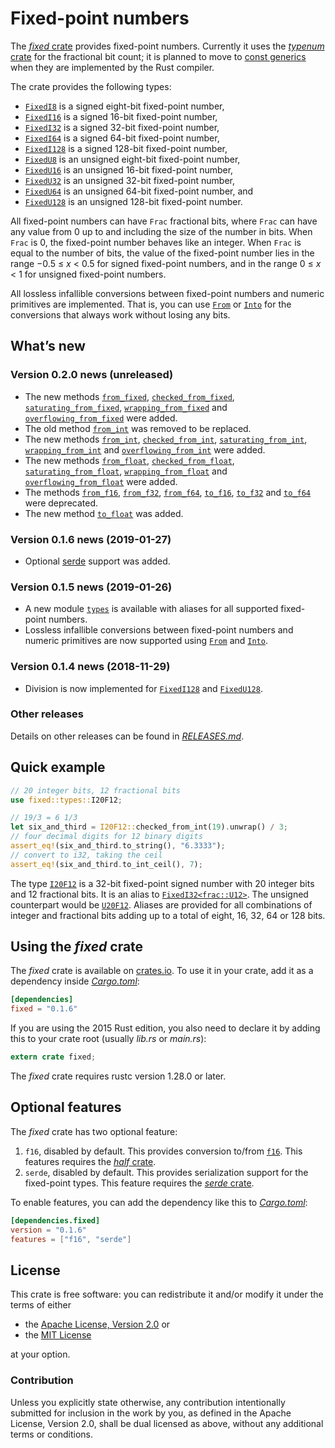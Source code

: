 <!-- Copyright © 2018–2019 Trevor Spiteri -->

<!-- Copying and distribution of this file, with or without
modification, are permitted in any medium without royalty provided the
copyright notice and this notice are preserved. This file is offered
as-is, without any warranty. -->

# Fixed-point numbers

The [*fixed* crate] provides fixed-point numbers. Currently it uses
the [*typenum* crate] for the fractional bit count; it is planned to
move to [const generics] when they are implemented by the Rust
compiler.

The crate provides the following types:

  * [`FixedI8`] is a signed eight-bit fixed-point number,
  * [`FixedI16`] is a signed 16-bit fixed-point number,
  * [`FixedI32`] is a signed 32-bit fixed-point number,
  * [`FixedI64`] is a signed 64-bit fixed-point number,
  * [`FixedI128`] is a signed 128-bit fixed-point number,
  * [`FixedU8`] is an unsigned eight-bit fixed-point number,
  * [`FixedU16`] is an unsigned 16-bit fixed-point number,
  * [`FixedU32`] is an unsigned 32-bit fixed-point number,
  * [`FixedU64`] is an unsigned 64-bit fixed-point number, and
  * [`FixedU128`] is an unsigned 128-bit fixed-point number.

All fixed-point numbers can have `Frac` fractional bits, where `Frac`
can have any value from 0 up to and including the size of the number
in bits. When `Frac` is 0, the fixed-point number behaves like an
integer. When `Frac` is equal to the number of bits, the value of the
fixed-point number lies in the range −0.5 ≤ *x* < 0.5 for signed
fixed-point numbers, and in the range 0 ≤ *x* < 1 for unsigned
fixed-point numbers.

All lossless infallible conversions between fixed-point numbers and
numeric primitives are implemented. That is, you can use [`From`] or
[`Into`] for the conversions that always work without losing any bits.

## What’s new

### Version 0.2.0 news (unreleased)

  * The new methods [`from_fixed`], [`checked_from_fixed`],
    [`saturating_from_fixed`], [`wrapping_from_fixed`] and
    [`overflowing_from_fixed`] were added.
  * The old method [`from_int`] was removed to be replaced.
  * The new methods [`from_int`], [`checked_from_int`],
    [`saturating_from_int`], [`wrapping_from_int`] and
    [`overflowing_from_int`] were added.
  * The new methods [`from_float`], [`checked_from_float`],
    [`saturating_from_float`], [`wrapping_from_float`] and
    [`overflowing_from_float`] were added.
  * The methods [`from_f16`], [`from_f32`], [`from_f64`], [`to_f16`],
    [`to_f32`] and [`to_f64`] were deprecated.
  * The new method [`to_float`] was added.

[`checked_from_fixed`]: https://docs.rs/fixed/0.1.7/fixed/struct.FixedI32.html#method.checked_from_fixed
[`checked_from_float`]: https://docs.rs/fixed/0.1.7/fixed/struct.FixedI32.html#method.checked_from_float
[`checked_from_int`]: https://docs.rs/fixed/0.1.7/fixed/struct.FixedI32.html#method.checked_from_int
[`from_f16`]: https://docs.rs/fixed/0.1.7/fixed/struct.FixedI32.html#method.from_f16
[`from_f32`]: https://docs.rs/fixed/0.1.7/fixed/struct.FixedI32.html#method.from_f32
[`from_f64`]: https://docs.rs/fixed/0.1.7/fixed/struct.FixedI32.html#method.from_f64
[`from_fixed`]: https://docs.rs/fixed/0.1.7/fixed/struct.FixedI32.html#method.from_fixed
[`from_float`]: https://docs.rs/fixed/0.1.7/fixed/struct.FixedI32.html#method.from_float
[`from_int`]: https://docs.rs/fixed/0.1.7/fixed/struct.FixedI32.html#method.from_int
[`from_int`]: https://docs.rs/fixed/0.1.7/fixed/struct.FixedI32.html#method.from_int
[`overflowing_from_fixed`]: https://docs.rs/fixed/0.1.7/fixed/struct.FixedI32.html#method.overflowing_from_fixed
[`overflowing_from_float`]: https://docs.rs/fixed/0.1.7/fixed/struct.FixedI32.html#method.overflowing_from_float
[`overflowing_from_int`]: https://docs.rs/fixed/0.1.7/fixed/struct.FixedI32.html#method.overflowing_from_int
[`saturating_from_fixed`]: https://docs.rs/fixed/0.1.7/fixed/struct.FixedI32.html#method.saturating_from_fixed
[`saturating_from_float`]: https://docs.rs/fixed/0.1.7/fixed/struct.FixedI32.html#method.saturating_from_float
[`saturating_from_int`]: https://docs.rs/fixed/0.1.7/fixed/struct.FixedI32.html#method.saturating_from_int
[`to_f16`]: https://docs.rs/fixed/0.1.7/fixed/struct.FixedI32.html#method.to_f16
[`to_f32`]: https://docs.rs/fixed/0.1.7/fixed/struct.FixedI32.html#method.to_f32
[`to_f64`]: https://docs.rs/fixed/0.1.7/fixed/struct.FixedI32.html#method.to_f64
[`to_float`]: https://docs.rs/fixed/0.1.7/fixed/struct.FixedI32.html#method.to_float
[`wrapping_from_fixed`]: https://docs.rs/fixed/0.1.7/fixed/struct.FixedI32.html#method.wrapping_from_fixed
[`wrapping_from_float`]: https://docs.rs/fixed/0.1.7/fixed/struct.FixedI32.html#method.wrapping_from_float
[`wrapping_from_int`]: https://docs.rs/fixed/0.1.7/fixed/struct.FixedI32.html#method.wrapping_from_int

### Version 0.1.6 news (2019-01-27)

  * Optional [serde][*serde* crate] support was added.

### Version 0.1.5 news (2019-01-26)

  * A new module [`types`] is available with aliases for all supported
    fixed-point numbers.
  * Lossless infallible conversions between fixed-point numbers and
    numeric primitives are now supported using [`From`] and [`Into`].

[`types`]: https://docs.rs/fixed/0.1.6/fixed/types/index.html

### Version 0.1.4 news (2018-11-29)

  * Division is now implemented for [`FixedI128`] and [`FixedU128`].

### Other releases

Details on other releases can be found in [*RELEASES.md*].

[*RELEASES.md*]: https://gitlab.com/tspiteri/fixed/blob/master/RELEASES.md

## Quick example

```rust
// 20 integer bits, 12 fractional bits
use fixed::types::I20F12;

// 19/3 = 6 1/3
let six_and_third = I20F12::checked_from_int(19).unwrap() / 3;
// four decimal digits for 12 binary digits
assert_eq!(six_and_third.to_string(), "6.3333");
// convert to i32, taking the ceil
assert_eq!(six_and_third.to_int_ceil(), 7);
```

The type [`I20F12`] is a 32-bit fixed-point signed number with 20
integer bits and 12 fractional bits. It is an alias to
[`FixedI32<frac::U12>`][`FixedI32`]. The unsigned counterpart would be
[`U20F12`]. Aliases are provided for all combinations of integer and
fractional bits adding up to a total of eight, 16, 32, 64 or 128 bits.

## Using the *fixed* crate

The *fixed* crate is available on [crates.io][*fixed* crate]. To use
it in your crate, add it as a dependency inside [*Cargo.toml*]:

```toml
[dependencies]
fixed = "0.1.6"
```

If you are using the 2015 Rust edition, you also need to declare it by
adding this to your crate root (usually *lib.rs* or *main.rs*):

```rust
extern crate fixed;
```

The *fixed* crate requires rustc version 1.28.0 or later.

## Optional features

The *fixed* crate has two optional feature:

 1. `f16`, disabled by default. This provides conversion to/from
    [`f16`]. This features requires the [*half* crate].
 2. `serde`, disabled by default. This provides serialization support
    for the fixed-point types. This feature requires the
	[*serde* crate].

To enable features, you can add the dependency like this to
[*Cargo.toml*]:

```toml
[dependencies.fixed]
version = "0.1.6"
features = ["f16", "serde"]
```

## License

This crate is free software: you can redistribute it and/or modify it
under the terms of either

  * the [Apache License, Version 2.0][LICENSE-APACHE] or
  * the [MIT License][LICENSE-MIT]

at your option.

### Contribution

Unless you explicitly state otherwise, any contribution intentionally
submitted for inclusion in the work by you, as defined in the Apache
License, Version 2.0, shall be dual licensed as above, without any
additional terms or conditions.

[*Cargo.toml*]: https://doc.rust-lang.org/cargo/guide/dependencies.html
[*fixed* crate]: https://crates.io/crates/fixed
[*half* crate]: https://crates.io/crates/half
[*serde* crate]: https://crates.io/crates/serde
[*typenum* crate]: https://crates.io/crates/typenum
[LICENSE-APACHE]: https://www.apache.org/licenses/LICENSE-2.0
[LICENSE-MIT]: https://opensource.org/licenses/MIT
[`FixedI128`]: https://docs.rs/fixed/0.1.6/fixed/struct.FixedI128.html
[`FixedI16`]: https://docs.rs/fixed/0.1.6/fixed/struct.FixedI16.html
[`FixedI32`]: https://docs.rs/fixed/0.1.6/fixed/struct.FixedI32.html
[`FixedI64`]: https://docs.rs/fixed/0.1.6/fixed/struct.FixedI64.html
[`FixedI8`]: https://docs.rs/fixed/0.1.6/fixed/struct.FixedI8.html
[`FixedU128`]: https://docs.rs/fixed/0.1.6/fixed/struct.FixedU128.html
[`FixedU16`]: https://docs.rs/fixed/0.1.6/fixed/struct.FixedU16.html
[`FixedU32`]: https://docs.rs/fixed/0.1.6/fixed/struct.FixedU32.html
[`FixedU64`]: https://docs.rs/fixed/0.1.6/fixed/struct.FixedU64.html
[`FixedU8`]: https://docs.rs/fixed/0.1.6/fixed/struct.FixedU8.html
[`From`]: https://doc.rust-lang.org/nightly/std/convert/trait.From.html
[`I20F12`]: https://docs.rs/fixed/0.1.6/fixed/types/type.I20F12.html
[`Into`]: https://doc.rust-lang.org/nightly/std/convert/trait.Into.html
[`U20F12`]: https://docs.rs/fixed/0.1.6/fixed/types/type.U20F12.html
[`f16`]: https://docs.rs/half/^1/half/struct.f16.html
[const generics]: https://github.com/rust-lang/rust/issues/44580
